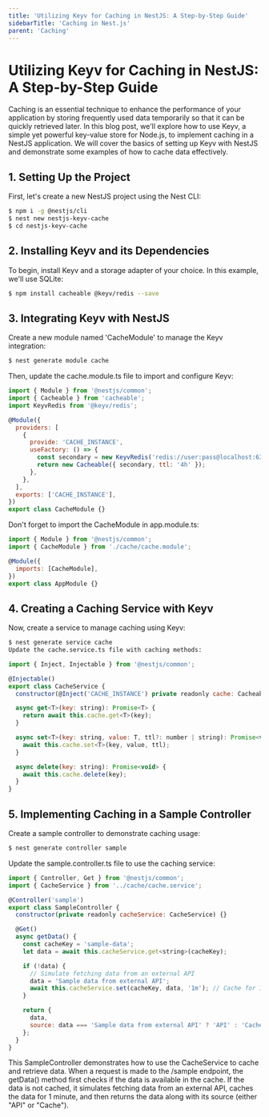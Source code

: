 ```yaml
---
title: 'Utilizing Keyv for Caching in NestJS: A Step-by-Step Guide'
sidebarTitle: 'Caching in Nest.js'
parent: 'Caching'
---
```


# Utilizing Keyv for Caching in NestJS: A Step-by-Step Guide

Caching is an essential technique to enhance the performance of your application by storing frequently used data temporarily so that it can be quickly retrieved later. In this blog post, we'll explore how to use Keyv, a simple yet powerful key-value store for Node.js, to implement caching in a NestJS application. We will cover the basics of setting up Keyv with NestJS and demonstrate some examples of how to cache data effectively.

## 1. Setting Up the Project
First, let's create a new NestJS project using the Nest CLI:

```bash
$ npm i -g @nestjs/cli
$ nest new nestjs-keyv-cache
$ cd nestjs-keyv-cache
```
## 2. Installing Keyv and its Dependencies

To begin, install Keyv and a storage adapter of your choice. In this example, we'll use SQLite:
```bash
$ npm install cacheable @keyv/redis --save
```
## 3. Integrating Keyv with NestJS

Create a new module named 'CacheModule' to manage the Keyv integration:
```bash
$ nest generate module cache
```

Then, update the cache.module.ts file to import and configure Keyv:

```javascript
import { Module } from '@nestjs/common';
import { Cacheable } from 'cacheable';
import KeyvRedis from '@keyv/redis';

@Module({
  providers: [
    {
      provide: 'CACHE_INSTANCE',
      useFactory: () => {
        const secondary = new KeyvRedis('redis://user:pass@localhost:6379');
        return new Cacheable({ secondary, ttl: '4h' });
      },
    },
  ],
  exports: ['CACHE_INSTANCE'],
})
export class CacheModule {}
```

Don't forget to import the CacheModule in app.module.ts:
```javascript
import { Module } from '@nestjs/common';
import { CacheModule } from './cache/cache.module';

@Module({
  imports: [CacheModule],
})
export class AppModule {}
```

## 4. Creating a Caching Service with Keyv
Now, create a service to manage caching using Keyv:

```bash
$ nest generate service cache
Update the cache.service.ts file with caching methods:
```

```javascript
import { Inject, Injectable } from '@nestjs/common';

@Injectable()
export class CacheService {
  constructor(@Inject('CACHE_INSTANCE') private readonly cache: Cacheable) {}

  async get<T>(key: string): Promise<T> {
    return await this.cache.get<T>(key);
  }

  async set<T>(key: string, value: T, ttl?: number | string): Promise<void> {
    await this.cache.set<T>(key, value, ttl);
  }

  async delete(key: string): Promise<void> {
    await this.cache.delete(key);
  }
}
```

## 5. Implementing Caching in a Sample Controller
Create a sample controller to demonstrate caching usage:

```bash
$ nest generate controller sample
```

Update the sample.controller.ts file to use the caching service:
```javascript
import { Controller, Get } from '@nestjs/common';
import { CacheService } from '../cache/cache.service';

@Controller('sample')
export class SampleController {
  constructor(private readonly cacheService: CacheService) {}

  @Get()
  async getData() {
    const cacheKey = 'sample-data';
    let data = await this.cacheService.get<string>(cacheKey);

    if (!data) {
      // Simulate fetching data from an external API
      data = 'Sample data from external API';
      await this.cacheService.set(cacheKey, data, '1m'); // Cache for 1 minute
    }

    return {
      data,
      source: data === 'Sample data from external API' ? 'API' : 'Cache',
    };
  }
}
```

This SampleController demonstrates how to use the CacheService to cache and retrieve data. When a request is made to the /sample endpoint, the getData() method first checks if the data is available in the cache. If the data is not cached, it simulates fetching data from an external API, caches the data for 1 minute, and then returns the data along with its source (either "API" or "Cache").